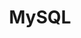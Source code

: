 ---
title: MySQL
description: 增删改查工程师必备软件~
image: 

# Badge style
style:
    background: "#2a9d8f"
    color: "#fff"
---
